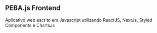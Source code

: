 ## PEBA.js Frontend

Aplicativo web escrito em Javascript utilizando ReactJS, NextJs, Styled Components e ChartsJs